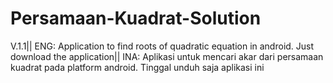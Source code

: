 # Persamaan-Kuadrat-Solution
V.1.1||
ENG:
Application to find roots of quadratic equation in android.
Just download the application||
INA:
Aplikasi untuk mencari akar dari persamaan kuadrat pada platform android.
Tinggal unduh saja aplikasi ini
